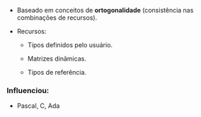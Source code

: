 
- Baseado em conceitos de **ortogonalidade** (consistência nas combinações de recursos).
    
- Recursos:
    
    - Tipos definidos pelo usuário.
        
    - Matrizes dinâmicas.
        
    - Tipos de referência.
        

### Influenciou:

- Pascal, C, Ada